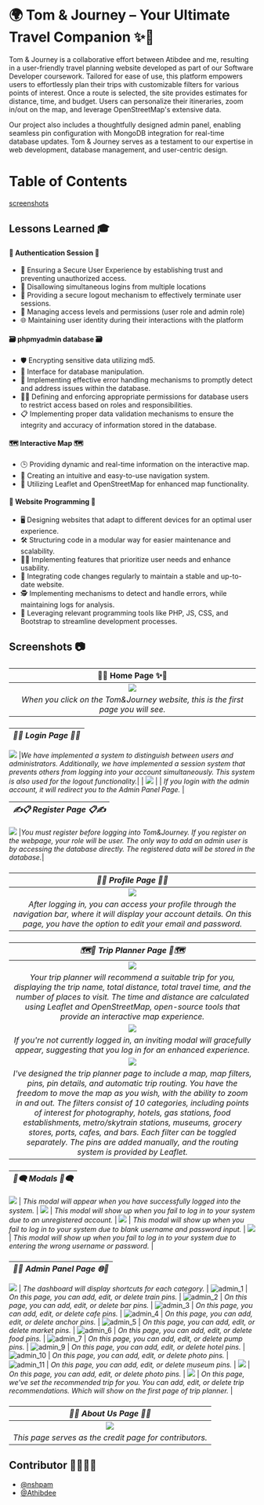 # 🌍 Tom & Journey – Your Ultimate Travel Companion ✨🚀
Tom & Journey is a collaborative effort between Atibdee and me, resulting in a user-friendly travel planning website developed as part of our Software Developer coursework. Tailored for ease of use, this platform empowers users to effortlessly plan their trips with customizable filters for various points of interest. Once a route is selected, the site provides estimates for distance, time, and budget. Users can personalize their itineraries, zoom in/out on the map, and leverage OpenStreetMap's extensive data.

Our project also includes a thoughtfully designed admin panel, enabling seamless pin configuration with MongoDB integration for real-time database updates. Tom & Journey serves as a testament to our expertise in web development, database management, and user-centric design.

# Table of Contents
[screenshots](#screenshots-camera)

## Lessons Learned 🎓 

#### 🔄 Authentication Session 🔄
- 🔐 Ensuring a Secure User Experience by establishing trust and preventing unauthorized access.
- 🚷 Disallowing simultaneous logins from multiple locations
- 🚪 Providing a secure logout mechanism to effectively terminate user sessions.
- 🔑 Managing access levels and permissions (user role and admin role)
- 🌐 Maintaining user identity during their interactions with the platform

#### 🗃️ phpmyadmin database 🗃️
- 🛡️ Encrypting sensitive data utilizing md5.
- 🎨 Interface for database manipulation.
- 🚨 Implementing effective error handling mechanisms to promptly detect and address issues within the database.
- 🧑‍💻 Defining and enforcing appropriate permissions for database users to restrict access based on roles and responsibilities.
- 📋 Implementing proper data validation mechanisms to ensure the integrity and accuracy of information stored in the database.

#### 🗺️ Interactive Map 🗺️
- 🕒 Providing dynamic and real-time information on the interactive map.
- 🤗 Creating an intuitive and easy-to-use navigation system.
- 🍃 Utilizing Leaflet and OpenStreetMap for enhanced map functionality.

#### 📜 Website Programming 📜
- 🖥️ Designing websites that adapt to different devices for an optimal user experience.
- 🛠️ Structuring code in a modular way for easier maintenance and scalability.
- 🙋‍♂️ Implementing features that prioritize user needs and enhance usability.
- 🔄 Integrating code changes regularly to maintain a stable and up-to-date website.
- 🕵️ Implementing mechanisms to detect and handle errors, while maintaining logs for analysis.
- 🧰 Leveraging relevant programming tools like PHP, JS, CSS, and Bootstrap to streamline development processes.

## Screenshots 📷

### 
| **🏡✨ Home Page ✨🏡** |
|:--:| 
| ![](https://github.com/nshpam/TomAndJourney/assets/97942535/4b0d53f9-f889-40b9-a816-7eaf6883b113) |
|_When you click on the Tom&Journey website, this is the first page you will see._|

### 
| *🌈🚪 Login Page 🚪🌈* |
|:--:| 
![](https://github.com/nshpam/TomAndJourney/assets/97942535/eeae7137-bc5e-4784-9eeb-97dec47a4462)
|_We have implemented a system to distinguish between users and administrators. Additionally, we have implemented a session system that prevents others from logging into your account simultaneously. This system is also used for the logout functionality._|
| ![](https://github.com/nshpam/TomAndJourney/assets/97942535/af23d9e1-d5da-4ef8-8930-f37ca10160a7) |
| _If you login with the admin account, it will redirect you to the Admin Panel Page._ |

| *✍️📋 Register Page 📋✍️* |
|:--:|
![](https://github.com/nshpam/TomAndJourney/assets/97942535/8272f48c-8e8c-4301-b451-f029e730e0aa)
|_You must register before logging into Tom&Journey. If you register on the webpage, your role will be user. The only way to add an admin user is by accessing the database directly. The registered data will be stored in the database._|

###
| *👑📄 Profile Page 📄👑* |
|:--:|
![](https://github.com/nshpam/TomAndJourney/assets/97942535/0292ea8e-f196-4a66-984e-836930b19cf5) |
| _After logging in, you can access your profile through the navigation bar, where it will display your account details. On this page, you have the option to edit your email and password._ |

###
| *🗺️🚗 Trip Planner Page 🚗🗺️* |
|:--:|
![](https://github.com/nshpam/TomAndJourney/assets/97942535/01834793-a51b-4ee3-ab34-c558415d1dd7) |
| _Your trip planner will recommend a suitable trip for you, displaying the trip name, total distance, total travel time, and the number of places to visit. The time and distance are calculated using Leaflet and OpenStreetMap, open-source tools that provide an interactive map experience._ |
![](https://github.com/nshpam/TomAndJourney/assets/97942535/37d692f1-c3be-41b6-804e-5c7fe8255551) |
| _If you're not currently logged in, an inviting modal will gracefully appear, suggesting that you log in for an enhanced experience._ |
![](https://github.com/nshpam/TomAndJourney/assets/97942535/04fcc208-2b5c-4099-b1a3-6029469cf762) |
| _I've designed the trip planner page to include a map, map filters, pins, pin details, and automatic trip routing. You have the freedom to move the map as you wish, with the ability to zoom in and out. The filters consist of 10 categories, including points of interest for photography, hotels, gas stations, food establishments, metro/skytrain stations, museums, grocery stores, ports, cafes, and bars. Each filter can be toggled separately. The pins are added manually, and the routing system is provided by Leaflet._ |

###
| *💭🗨️ Modals 💭🗨️* |
|:--:|
![](https://github.com/nshpam/TomAndJourney/assets/97942535/020991c8-da34-40e6-8541-ad43c691214f)
| _This modal will appear when you have successfully logged into the system._ |
![](https://github.com/nshpam/TomAndJourney/assets/97942535/437f75b5-a60f-41d9-ae77-7cfc3d8d1b95)
| _This modal will show up when you fail to log in to your system due to an unregistered account._ |
![](https://github.com/nshpam/TomAndJourney/assets/97942535/e966229b-95e6-4a8c-bea8-257a1eec2707)
| _This modal will show up when you fail to log in to your system due to blank username and password input._ |
![](https://github.com/nshpam/TomAndJourney/assets/97942535/0a7b9578-d2e2-466c-92b7-1871227e3166)
| _This modal will show up when you fail to log in to your system due to entering the wrong username or password._ |

###
| *🚀🌐 Admin Panel Page 🌐🚀* |
|:--:|
![](https://github.com/nshpam/TomAndJourney/assets/97942535/c2e5ce37-f0be-40ac-94c5-09c4f28d5957)
| _The dashboard will display shortcuts for each category._ |
![admin_1](https://github.com/nshpam/TomAndJourney/assets/97942535/74aebf0e-66b7-4a8b-896b-116befb0f847)
| _On this page, you can add, edit, or delete train pins._ |
![admin_2](https://github.com/nshpam/TomAndJourney/assets/97942535/953eacc3-96fc-4250-acc4-70c608acfdfd)
| _On this page, you can add, edit, or delete bar pins._ |
![admin_3](https://github.com/nshpam/TomAndJourney/assets/97942535/ea99997a-fdf6-416f-892b-82ac7b65f74c)
| _On this page, you can add, edit, or delete cafe pins._ |
![admin_4](https://github.com/nshpam/TomAndJourney/assets/97942535/b0b86384-ebfa-4a15-9835-b564d73989b3)
| _On this page, you can add, edit, or delete anchor pins._ |
![admin_5](https://github.com/nshpam/TomAndJourney/assets/97942535/53f92035-b49f-41b0-9d5f-f5f54cdd17c6)
| _On this page, you can add, edit, or delete market pins._ |
![admin_6](https://github.com/nshpam/TomAndJourney/assets/97942535/480fbfcb-f15a-4fbf-9691-5a01a0c72853)
| _On this page, you can add, edit, or delete food pins._ |
![admin_7](https://github.com/nshpam/TomAndJourney/assets/97942535/4db09062-279a-4308-bac5-e306ce4766ce)
| _On this page, you can add, edit, or delete pump pins._ |
![admin_9](https://github.com/nshpam/TomAndJourney/assets/97942535/faeaeccd-ce78-4a82-9989-4804f8d47114)
| _On this page, you can add, edit, or delete hotel pins._ |
![admin_10](https://github.com/nshpam/TomAndJourney/assets/97942535/88246756-4a28-450f-bf22-24b0c90c188e)
| _On this page, you can add, edit, or delete photo pins._ |
![admin_11](https://github.com/nshpam/TomAndJourney/assets/97942535/4efafe4f-e8f8-4761-86ae-bf9a5e0258ff)
| _On this page, you can add, edit, or delete museum pins._ |
![](https://github.com/nshpam/TomAndJourney/assets/97942535/64bb9fcb-c603-487d-8716-3f689cee0524)
| _On this page, you can add, edit, or delete photo pins._ |
![](https://github.com/nshpam/TomAndJourney/assets/97942535/c4a1bb9d-ece9-48f1-9544-6d72ea39cc3c)
| _On this page, we've set the recommended trip for you. You can add, edit, or delete trip recommendations. Which will show on the first page of trip planner._ |

###
| *🌟✨ About Us Page 📜✨* |
|:--:|
![](https://github.com/nshpam/TomAndJourney/assets/97942535/acb10d73-50fb-4e46-8a8d-4b8a88105439) |
| _This page serves as the credit page for contributors._ |

## Contributor 👩‍💻👨‍💻
- [@nshpam](https://github.com/nshpam)
- [@Athibdee](https://github.com/Athibdee)
